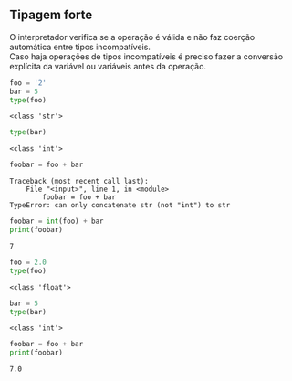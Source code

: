 ## Tipagem forte

O interpretador verifica se a operação é válida e não faz coerção automática
entre tipos incompatíveis.  
Caso haja operações de tipos incompatíveis é preciso fazer a conversão
explícita da variável ou variáveis antes da operação.

``` python
foo = '2'
bar = 5
type(foo)
```

``` console
<class 'str'>
```

``` python
type(bar)
```

``` console
<class 'int'>
```

``` python
foobar = foo + bar
```

``` console
Traceback (most recent call last):
    File "<input>", line 1, in <module>
        foobar = foo + bar
TypeError: can only concatenate str (not "int") to str
```

``` python
foobar = int(foo) + bar
print(foobar)
```

``` console
7
```

``` python
foo = 2.0
type(foo)
```

``` console
<class 'float'>
```

``` python
bar = 5
type(bar)
```

``` console
<class 'int'>
```

``` python
foobar = foo + bar
print(foobar)
```

``` console
7.0
```
